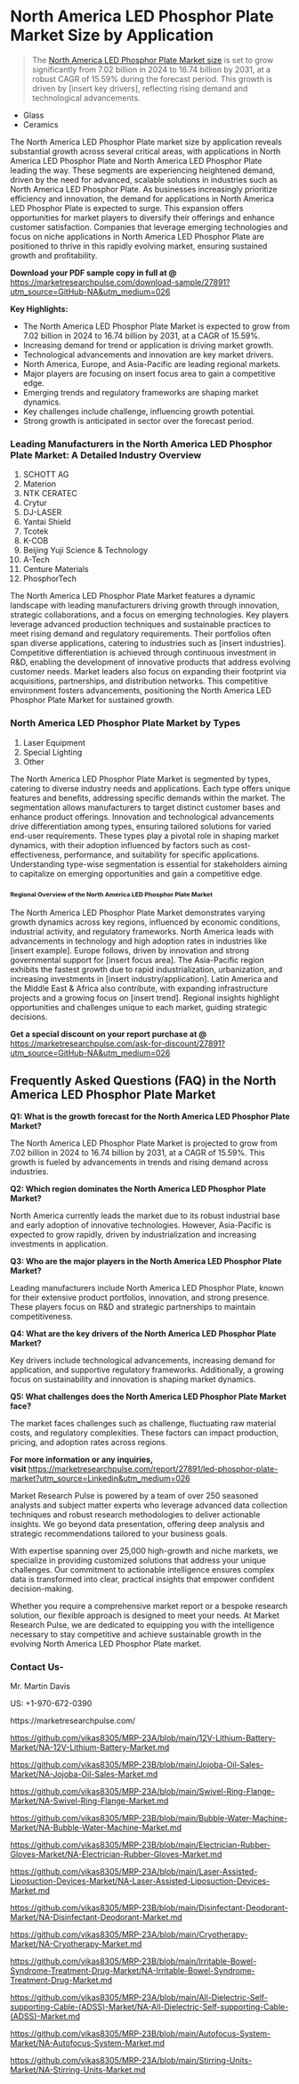 <h1>North America LED Phosphor Plate Market&nbsp;Size by Application</h1><blockquote><p>The <a href="https://marketresearchpulse.com/download-sample/27891?utm_source=GitHub-NA&amp;utm_medium=026">North America LED Phosphor Plate Market size</a> is set to grow significantly from 7.02 billion in 2024 to 16.74 billion by 2031, at a robust CAGR of 15.59% during the forecast period. This growth is driven by [insert key drivers], reflecting rising demand and technological advancements.</p></blockquote><ul><li>Glass<li> Ceramics</li></ul><p>The North America LED Phosphor Plate market size by application reveals substantial growth across several critical areas, with applications in North America LED Phosphor Plate and North America LED Phosphor Plate leading the way. These segments are experiencing heightened demand, driven by the need for advanced, scalable solutions in industries such as North America LED Phosphor Plate. As businesses increasingly prioritize efficiency and innovation, the demand for applications in North America LED Phosphor Plate is expected to surge. This expansion offers opportunities for market players to diversify their offerings and enhance customer satisfaction. Companies that leverage emerging technologies and focus on niche applications in North America LED Phosphor Plate are positioned to thrive in this rapidly evolving market, ensuring sustained growth and profitability.</p><p><strong>Download your PDF sample copy in full at @ </strong><a href="https://marketresearchpulse.com/download-sample/27891?utm_source=GitHub-NA&amp;utm_medium=026">https://marketresearchpulse.com/download-sample/27891?utm_source=GitHub-NA&amp;utm_medium=026</a></p><p><strong>Key Highlights: </strong></p><ul><li>The North America LED Phosphor Plate Market is expected to grow from 7.02 billion in 2024 to 16.74 billion by 2031, at a CAGR of 15.59%.</li><li>Increasing demand for trend or application is driving market growth.</li><li>Technological advancements and innovation are key market drivers.</li><li>North America, Europe, and Asia-Pacific are leading regional markets.</li><li>Major players are focusing on insert focus area to gain a competitive edge.</li><li>Emerging trends and regulatory frameworks are shaping market dynamics.</li><li>Key challenges include challenge, influencing growth potential.</li><li>Strong growth is anticipated in sector over the forecast period.</li></ul><h3>Leading Manufacturers in the North America LED Phosphor Plate Market: A Detailed Industry Overview</h3><ol><li>SCHOTT AG</li><li>Materion</li><li>NTK CERATEC</li><li>Crytur</li><li>DJ-LASER</li><li>Yantai Shield</li><li>Tcotek</li><li>K-COB</li><li>Beijing Yuji Science & Technology</li><li>A-Tech</li><li>Centure Materials</li><li>PhosphorTech</li></ol><div class="flex max-w-full flex-col flex-grow"><div class="min-h-8 text-message flex w-full flex-col items-end gap-2 whitespace-normal break-words [.text-message+&amp;]:mt-5" dir="auto" data-message-author-role="assistant" data-message-id="fd8432e4-4910-450d-b182-61b7bfb0a01f" data-message-model-slug="gpt-4o"><div class="flex w-full flex-col gap-1 empty:hidden first:pt-[3px]"><div class="markdown prose w-full break-words dark:prose-invert light"><p>The North America LED Phosphor Plate Market features a dynamic landscape with leading manufacturers driving growth through innovation, strategic collaborations, and a focus on emerging technologies. Key players leverage advanced production techniques and sustainable practices to meet rising demand and regulatory requirements. Their portfolios often span diverse applications, catering to industries such as [insert industries]. Competitive differentiation is achieved through continuous investment in R&amp;D, enabling the development of innovative products that address evolving customer needs. Market leaders also focus on expanding their footprint via acquisitions, partnerships, and distribution networks. This competitive environment fosters advancements, positioning the North America LED Phosphor Plate Market for sustained growth.</p></div></div></div></div><h3>North America LED Phosphor Plate Market by Types</h3><ol><li>Laser Equipment<li> Special Lighting<li> Other</li></ol><div class="flex max-w-full flex-col flex-grow"><div class="min-h-8 text-message flex w-full flex-col items-end gap-2 whitespace-normal break-words [.text-message+&amp;]:mt-5" dir="auto" data-message-author-role="assistant" data-message-id="084470be-0bb7-4664-bddf-5156b4f41249" data-message-model-slug="gpt-4o-mini"><div class="flex w-full flex-col gap-1 empty:hidden first:pt-[3px]"><div class="markdown prose w-full break-words dark:prose-invert light"><p>The North America LED Phosphor Plate Market is segmented by types, catering to diverse industry needs and applications. Each type offers unique features and benefits, addressing specific demands within the market. The segmentation allows manufacturers to target distinct customer bases and enhance product offerings. Innovation and technological advancements drive differentiation among types, ensuring tailored solutions for varied end-user requirements. These types play a pivotal role in shaping market dynamics, with their adoption influenced by factors such as cost-effectiveness, performance, and suitability for specific applications. Understanding type-wise segmentation is essential for stakeholders aiming to capitalize on emerging opportunities and gain a competitive edge.</p></div></div></div></div><h3><span style="font-size: 11px;">Regional Overview of the North America LED Phosphor Plate Market</span></h3><div class="flex max-w-full flex-col flex-grow"><div class="min-h-8 text-message flex w-full flex-col items-end gap-2 whitespace-normal break-words [.text-message+&amp;]:mt-5" dir="auto" data-message-author-role="assistant" data-message-id="e9038762-ce64-4e30-91c9-9bd413514231" data-message-model-slug="gpt-4o-mini"><div class="flex w-full flex-col gap-1 empty:hidden first:pt-[3px]"><div class="markdown prose w-full break-words dark:prose-invert light"><p>The North America LED Phosphor Plate Market demonstrates varying growth dynamics across key regions, influenced by economic conditions, industrial activity, and regulatory frameworks. North America leads with advancements in technology and high adoption rates in industries like [insert example]. Europe follows, driven by innovation and strong governmental support for [insert focus area]. The Asia-Pacific region exhibits the fastest growth due to rapid industrialization, urbanization, and increasing investments in [insert industry/application]. Latin America and the Middle East &amp; Africa also contribute, with expanding infrastructure projects and a growing focus on [insert trend]. Regional insights highlight opportunities and challenges unique to each market, guiding strategic decisions.</p></div></div></div></div><p><strong>Get a special discount on your report purchase at @ </strong><a href="https://marketresearchpulse.com/ask-for-discount/27891?utm_source=GitHub-NA&amp;utm_medium=026">https://marketresearchpulse.com/ask-for-discount/27891?utm_source=GitHub-NA&amp;utm_medium=026</a></p><h2>Frequently Asked Questions (FAQ) in the North America LED Phosphor Plate Market</h2><p><strong>Q1: What is the growth forecast for the North America LED Phosphor Plate Market?</strong></p><p>The North America LED Phosphor Plate Market is projected to grow from 7.02 billion in 2024 to 16.74 billion by 2031, at a CAGR of 15.59%. This growth is fueled by advancements in trends and rising demand across industries.</p><p><strong>Q2: Which region dominates the North America LED Phosphor Plate Market?</strong></p><p>North America currently leads the market due to its robust industrial base and early adoption of innovative technologies. However, Asia-Pacific is expected to grow rapidly, driven by industrialization and increasing investments in application.</p><p><strong>Q3: Who are the major players in the North America LED Phosphor Plate Market?</strong></p><p>Leading manufacturers include North America LED Phosphor Plate, known for their extensive product portfolios, innovation, and strong presence. These players focus on R&amp;D and strategic partnerships to maintain competitiveness.</p><p><strong>Q4: What are the key drivers of the North America LED Phosphor Plate Market?</strong></p><p>Key drivers include technological advancements, increasing demand for application, and supportive regulatory frameworks. Additionally, a growing focus on sustainability and innovation is shaping market dynamics.</p><p><strong>Q5: What challenges does the North America LED Phosphor Plate Market face?</strong></p><p>The market faces challenges such as challenge, fluctuating raw material costs, and regulatory complexities. These factors can impact production, pricing, and adoption rates across regions.</p><p><strong>For more information or any inquiries, visit&nbsp;</strong><a href="https://marketresearchpulse.com/report/27891/led-phosphor-plate-market?utm_source=Linkedin&utm_medium=026">https://marketresearchpulse.com/report/27891/led-phosphor-plate-market?utm_source=Linkedin&utm_medium=026</a></p><p>Market Research Pulse is powered by a team of over 250 seasoned analysts and subject matter experts who leverage advanced data collection techniques and robust research methodologies to deliver actionable insights. We go beyond data presentation, offering deep analysis and strategic recommendations tailored to your business goals.</p><p>With expertise spanning over 25,000 high-growth and niche markets, we specialize in providing customized solutions that address your unique challenges. Our commitment to actionable intelligence ensures complex data is transformed into clear, practical insights that empower confident decision-making.</p><p>Whether you require a comprehensive market report or a bespoke research solution, our flexible approach is designed to meet your needs. At Market Research Pulse, we are dedicated to equipping you with the intelligence necessary to stay competitive and achieve sustainable growth in the evolving North America LED Phosphor Plate market.</p><h3><strong>Contact Us-</strong></h3><p>Mr. Martin Davis</p><p>US: +1-970-672-0390</p><p>https://marketresearchpulse.com/</p><p><a href="https://github.com/vikas8305/MRP-23A/blob/main/12V-Lithium-Battery-Market/NA-12V-Lithium-Battery-Market.md">https://github.com/vikas8305/MRP-23A/blob/main/12V-Lithium-Battery-Market/NA-12V-Lithium-Battery-Market.md</a></p><p><a href="https://github.com/vikas8305/MRP-23B/blob/main/Jojoba-Oil-Sales-Market/NA-Jojoba-Oil-Sales-Market.md">https://github.com/vikas8305/MRP-23B/blob/main/Jojoba-Oil-Sales-Market/NA-Jojoba-Oil-Sales-Market.md</a></p><p><a href="https://github.com/vikas8305/MRP-23A/blob/main/Swivel-Ring-Flange-Market/NA-Swivel-Ring-Flange-Market.md">https://github.com/vikas8305/MRP-23A/blob/main/Swivel-Ring-Flange-Market/NA-Swivel-Ring-Flange-Market.md</a></p><p><a href="https://github.com/vikas8305/MRP-23B/blob/main/Bubble-Water-Machine-Market/NA-Bubble-Water-Machine-Market.md">https://github.com/vikas8305/MRP-23B/blob/main/Bubble-Water-Machine-Market/NA-Bubble-Water-Machine-Market.md</a></p><p><a href="https://github.com/vikas8305/MRP-23B/blob/main/Electrician-Rubber-Gloves-Market/NA-Electrician-Rubber-Gloves-Market.md">https://github.com/vikas8305/MRP-23B/blob/main/Electrician-Rubber-Gloves-Market/NA-Electrician-Rubber-Gloves-Market.md</a></p><p><a href="https://github.com/vikas8305/MRP-23A/blob/main/Laser-Assisted-Liposuction-Devices-Market/NA-Laser-Assisted-Liposuction-Devices-Market.md">https://github.com/vikas8305/MRP-23A/blob/main/Laser-Assisted-Liposuction-Devices-Market/NA-Laser-Assisted-Liposuction-Devices-Market.md</a></p><p><a href="https://github.com/vikas8305/MRP-23B/blob/main/Disinfectant-Deodorant-Market/NA-Disinfectant-Deodorant-Market.md">https://github.com/vikas8305/MRP-23B/blob/main/Disinfectant-Deodorant-Market/NA-Disinfectant-Deodorant-Market.md</a></p><p><a href="https://github.com/vikas8305/MRP-23A/blob/main/Cryotherapy-Market/NA-Cryotherapy-Market.md">https://github.com/vikas8305/MRP-23A/blob/main/Cryotherapy-Market/NA-Cryotherapy-Market.md</a></p><p><a href="https://github.com/vikas8305/MRP-23B/blob/main/Irritable-Bowel-Syndrome-Treatment-Drug-Market/NA-Irritable-Bowel-Syndrome-Treatment-Drug-Market.md">https://github.com/vikas8305/MRP-23B/blob/main/Irritable-Bowel-Syndrome-Treatment-Drug-Market/NA-Irritable-Bowel-Syndrome-Treatment-Drug-Market.md</a></p><p><a href="https://github.com/vikas8305/MRP-23A/blob/main/All-Dielectric-Self-supporting-Cable-(ADSS)-Market/NA-All-Dielectric-Self-supporting-Cable-(ADSS)-Market.md">https://github.com/vikas8305/MRP-23A/blob/main/All-Dielectric-Self-supporting-Cable-(ADSS)-Market/NA-All-Dielectric-Self-supporting-Cable-(ADSS)-Market.md</a></p><p><a href="https://github.com/vikas8305/MRP-23B/blob/main/Autofocus-System-Market/NA-Autofocus-System-Market.md">https://github.com/vikas8305/MRP-23B/blob/main/Autofocus-System-Market/NA-Autofocus-System-Market.md</a></p><p><a href="https://github.com/vikas8305/MRP-23A/blob/main/Stirring-Units-Market/NA-Stirring-Units-Market.md">https://github.com/vikas8305/MRP-23A/blob/main/Stirring-Units-Market/NA-Stirring-Units-Market.md</a></p>
